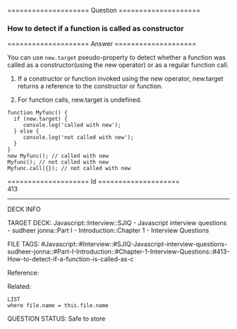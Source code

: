 ==================== Question ====================  

### How to detect if a function is called as constructor  

==================== Answer ====================  

You can use `new.target` pseudo-property to detect whether a function was called as a constructor(using the new operator) or as a regular function call.

1. If a constructor or function invoked using the new operator, new.target returns a reference to the constructor or function.

2. For function calls, new.target is undefined.

<!-- codeblock-start -->
<pre><code class="hljs language-javascript"><span class="hljs-keyword">function</span> <span class="hljs-title function_">Myfunc</span>(<span class="hljs-params"></span>) {
  <span class="hljs-keyword">if</span> (<span class="hljs-keyword">new</span>.<span class="hljs-property">target</span>) {
     <span class="hljs-variable language_">console</span>.<span class="hljs-title function_">log</span>(<span class="hljs-string">'called with new'</span>);
  } <span class="hljs-keyword">else</span> {
     <span class="hljs-variable language_">console</span>.<span class="hljs-title function_">log</span>(<span class="hljs-string">'not called with new'</span>);
  }
}
<span class="hljs-keyword">new</span> <span class="hljs-title class_">Myfunc</span>(); <span class="hljs-comment">// called with new</span>
<span class="hljs-title class_">Myfunc</span>(); <span class="hljs-comment">// not called with new</span>
<span class="hljs-title class_">Myfunc</span>.<span class="hljs-title function_">call</span>({}); <span class="hljs-comment">// not called with new</span>
</code></pre>
<!-- codeblock-end -->

==================== Id ====================  
413

---

DECK INFO

TARGET DECK: Javascript::Interview::SJIQ - Javascript interview questions - sudheer jonna::Part I - Introduction::Chapter 1 - Interview Questions

FILE TAGS: #Javascript::#Interview::#SJIQ-Javascript-interview-questions-sudheer-jonna::#Part-I-Introduction::#Chapter-1-Interview-Questions::#413-How-to-detect-if-a-function-is-called-as-c

Reference:

Related:

```dataview
LIST
where file.name = this.file.name
```

QUESTION STATUS: Safe to store
